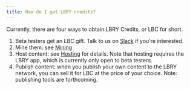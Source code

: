 ```yaml
---
title: How do I get LBRY credits?
---
```


Currently, there are four ways to obtain LBRY Credits, or LBC for short.

1. Beta testers get an LBC gift. Talk to us on [Slack](https://slack.lbry.io/) if
   you're interested.
1. Mine them: see [Mining](https://lbry.io/faq/mining-credits)
1. Host content: see [Hosting](https://lbry.io/faq/host-content) for details. Note that
   hosting requires the LBRY app, which is currently only open to beta testers.
1. Publish content: when you publish your own content to the LBRY network, you can sell it for LBC at the price of your choice. Note: publishing tools are forthcoming.
